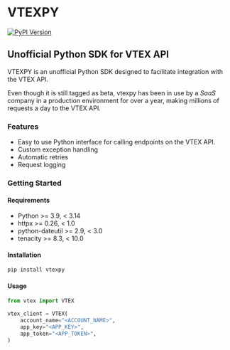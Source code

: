 # VTEXPY
[![PyPI Version](https://img.shields.io/pypi/v/vtexpy.svg)](https://pypi.python.org/pypi/vtexpy)

## Unofficial Python SDK for VTEX API

VTEXPY is an unofficial Python SDK designed to facilitate integration with the VTEX API.

Even though it is still tagged as beta, vtexpy has been in use by a _SaaS_ company in a
production environment for over a year, making millions of requests a day to the VTEX
API.

### Features

- Easy to use Python interface for calling endpoints on the VTEX API.
- Custom exception handling
- Automatic retries
- Request logging

### Getting Started

#### Requirements

- Python >= 3.9, < 3.14
- httpx >= 0.26, < 1.0
- python-dateutil >= 2.9, < 3.0
- tenacity >= 8.3, < 10.0

#### Installation

```bash
pip install vtexpy
```

#### Usage

```python
from vtex import VTEX

vtex_client = VTEX(
    account_name="<ACCOUNT_NAME>", 
    app_key="<APP_KEY>", 
    app_token="<APP_TOKEN>",
)
```
